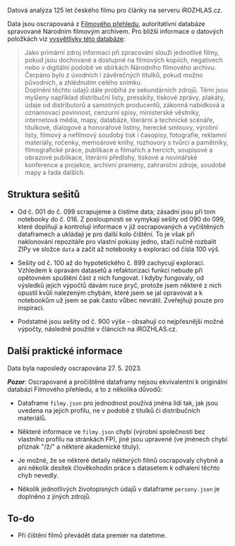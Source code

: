 Datová analýza 125 let českého filmu pro články na serveru iROZHLAS.cz. 

Data jsou oscrapovaná z [Filmového přehledu](https://filmovyprehled.cz/), autoritativní databáze spravované Národním filmovým archivem. Pro bližší informace o datových položkách viz [vysvětlivky této databáze](https://www.filmovyprehled.cz/cs/clanek/vysvetlivky-a-zkratky):

> Jako primární zdroj informací při zpracování slouží jednotlivé filmy, pokud jsou dochované a dostupné na filmových kopiích, negativech nebo v digitální podobě ve sbírkách Národního filmového archivu. Čerpáno bylo z úvodních i závěrečných titulků, pokud možno původních, a zhlédnutím celého snímku.  
Doplnění těchto údajů dále probíhá ze sekundárních zdrojů. Těmi jsou myšleny například distribuční listy, presskity, tiskové zprávy, plakáty, údaje od distributorů a samotných producentů, zákonná nabídková a oznamovací povinnost, cenzurní spisy, ministerské věstníky, internetová média, mapy, databáze, literární a technické scénáře, titulkové, dialogové a honorářové listiny, herecké smlouvy, výrobní listy, filmový a nefilmový soudobý tisk i časopisy, fotografie, reklamní materiály, ročenky, memoárové knihy, rozhovory s tvůrci a pamětníky, filmografické práce, publikace o filmařích a hercích, soupisové a obrazové publikace, literární předlohy, tiskové a novinářské konference a projekce, archivní prameny, zahraniční zdroje, soudobé mapy a řada dalších.

## Struktura sešitů

- Od č. 001 do č. 099 scrapujeme a čistíme data; zásadní jsou při tom notebooky do č. 016. Z posloupnosti se vymykají sešity od 090 do 099, které doplňují a kontrolují informace v již oscrapovaných a vyčištěných dataframech a ukládají je pro další kolo čištění. To je však při naklonování repozitáře pro vlastní pokusy jedno, stačí ručně rozbalit ZIPy ve složce `data` a začít až notebooky s explorací od čísla 100 výš.

- Sešity od č. 100 až do hypotetického č. 899 zachycují exploraci. Vzhledem k opravám datasetů a refaktorizaci funkcí nebude při opětovném spuštění část z nich fungovat. I kdyby fungovaly, od výsledků jejich výpočtů dávám ruce pryč, protože jsem některé z nich opustil kvůli nalezeným chybám, které jsem se jal opravovat a k notebookům už jsem se pak často vůbec nevrátil. Zveřejňuji pouze pro inspiraci.

- Podstatné jsou sešity od č. 900 výše – obsahují co nejpřesnější možné výpočty, následně použité v článcích na iROZHLAS.cz.

## Další praktické informace

Data byla naposledy oscrapována 27. 5. 2023.

***Pozor***: Oscrapované a pročištěné dataframy nejsou ekvivalentní k originální databázi Filmového přehledu, a to z několika důvodů:

- Dataframe `filmy.json` pro jednodnost používá jména lidí tak, jak jsou uvedena na jejich profilu, ne v podobě z titulků či distribučních materiálů.

- Některé informace ve `filmy.json` chybí (výrobní společnosti bez vlastního profilu na stránkách FP), jiné jsou upravené (ve jménech chybí příznak "/ž/" a některé akademické tituly).

- Je možné, že se některé detaily některých filmů oscrapovaly chybně a ani několik desítek člověkohodin práce s datasetem k odhalení těchto chyb nevedly.

- Několik jednotlivých životopisných údajů v dataframe `persony.json` je doplněno z jiných zdrojů.

## To-do

- Při čištění filmů převádět data premiér na datetime.